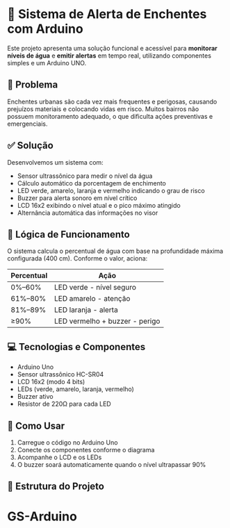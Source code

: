 # 🌊 Sistema de Alerta de Enchentes com Arduino

Este projeto apresenta uma solução funcional e acessível para **monitorar níveis de água** e **emitir alertas** em tempo real, utilizando componentes simples e um Arduino UNO.

## 🚨 Problema

Enchentes urbanas são cada vez mais frequentes e perigosas, causando prejuízos materiais e colocando vidas em risco. Muitos bairros não possuem monitoramento adequado, o que dificulta ações preventivas e emergenciais.

## ✅ Solução

Desenvolvemos um sistema com:

- Sensor ultrassônico para medir o nível da água
- Cálculo automático da porcentagem de enchimento
- LED verde, amarelo, laranja e vermelho indicando o grau de risco
- Buzzer para alerta sonoro em nível crítico
- LCD 16x2 exibindo o nível atual e o pico máximo atingido
- Alternância automática das informações no visor

## 🧠 Lógica de Funcionamento

O sistema calcula o percentual de água com base na profundidade máxima configurada (400 cm). Conforme o valor, aciona:

| Percentual | Ação                         |
|------------|------------------------------|
| 0%–60%     | LED verde - nível seguro     |
| 61%–80%    | LED amarelo - atenção        |
| 81%–89%    | LED laranja - alerta         |
| ≥90%       | LED vermelho + buzzer - perigo |

## 💻 Tecnologias e Componentes

- Arduino Uno
- Sensor ultrassônico HC-SR04
- LCD 16x2 (modo 4 bits)
- LEDs (verde, amarelo, laranja, vermelho)
- Buzzer ativo
- Resistor de 220Ω para cada LED


## 🧾 Como Usar

1. Carregue o código no Arduino Uno
2. Conecte os componentes conforme o diagrama
3. Acompanhe o LCD e os LEDs
4. O buzzer soará automaticamente quando o nível ultrapassar 90%

## 📂 Estrutura do Projeto

# GS-Arduino
